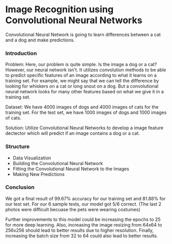 # Image Recognition using Convolutional Neural Networks

Convolutional Neural Network is going to learn differences between a cat and a dog and make predictions.

### Introduction

Problem: Here, our problem is quite simple. Is the image a dog or a cat? However, our neural network isn't. It utilizes convolution methods to be able to predict specific features of an image according to what it learns on a training set. For example, we might say that we can tell the difference by looking for whiskers on a cat or long snout on a dog. But a convolutional neural network looks for many other features based on what we give it in a training set.

Dataset: We have 4000 images of dogs and 4000 images of cats for the training set. For the test set, we have 1000 images of dogs and 1000 images of cats.

Solution: Utilize Convolutional Neural Networks to develop a image feature dectector which will predict if an image contains a dog or a cat.

### Structure

* Data Visualization
* Building the Convolutional Neural Network
* Fitting the Convolutional Neural Network to the Images
* Making New Predictions

### Conclusion

We got a final result of 99.67% accuracy for our training set and 81.88% for our test set. For our 6 sample tests, our model got 5/6 correct. (The last 2 photos were difficult becuase the pets were wearing costumes)

Further improvements to this model could be increasing the epochs to 25 for more deep learning. Also, increasing the image resizing from 64x64 to 256x256 should lead to better results due to higher resolution. Finally, increasing the batch size from 32 to 64 could also lead to better results.
